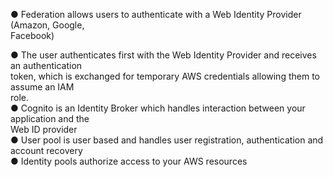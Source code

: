 ● Federation allows users to authenticate with a Web Identity Provider (Amazon, Google,  
Facebook)

● The user authenticates first with the Web Identity Provider and receives an authentication  
token, which is exchanged for temporary AWS credentials allowing them to assume an IAM  
role.  
● Cognito is an Identity Broker which handles interaction between your application and the  
Web ID provider  
● User pool is user based and handles user registration, authentication and account recovery  
● Identity pools authorize access to your AWS resources